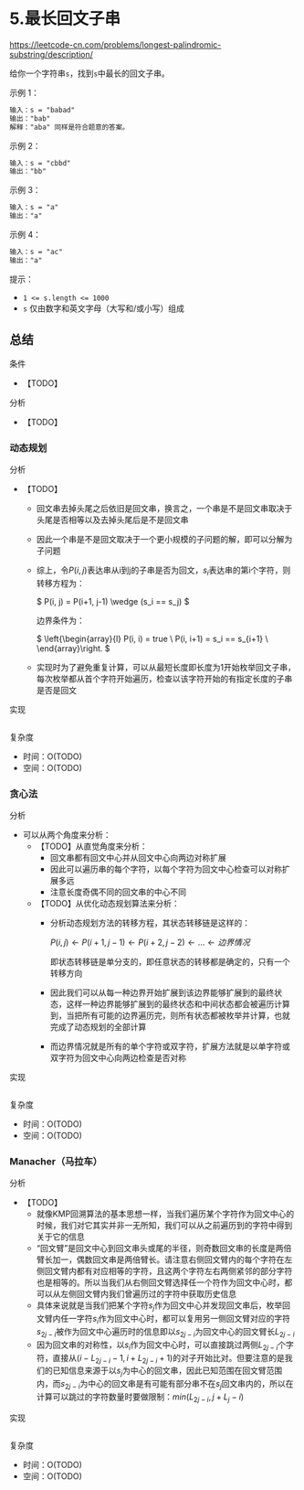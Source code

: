 # 5.最长回文子串

<https://leetcode-cn.com/problems/longest-palindromic-substring/description/>

给你一个字符串`s`，找到`s`中最长的回文子串。

示例 1：

```txt
输入：s = "babad"
输出："bab"
解释："aba" 同样是符合题意的答案。
```

示例 2：

```txt
输入：s = "cbbd"
输出："bb"
```

示例 3：

```txt
输入：s = "a"
输出："a"
```

示例 4：

```txt
输入：s = "ac"
输出："a"
```

提示：

- `1 <= s.length <= 1000`
- `s` 仅由数字和英文字母（大写和/或小写）组成

## 总结

条件

- 【TODO】

分析

- 【TODO】

### 动态规划

分析

- 【TODO】
  - 回文串去掉头尾之后依旧是回文串，换言之，一个串是不是回文串取决于头尾是否相等以及去掉头尾后是不是回文串
  - 因此一个串是不是回文取决于一个更小规模的子问题的解，即可以分解为子问题
  - 综上，令$P(i,j)$表达串从i到j的子串是否为回文，$s_i$表达串的第i个字符，则转移方程为：

    $
    P(i, j) = P(i+1, j-1) \wedge (s_i == s_j)
    $

    边界条件为：

    $
    \left\{\begin{array}{l}
    P(i, i) = true \\
    P(i, i+1) = s_i == s_{i+1} \\
    \end{array}\right.
    $

  - 实现时为了避免重复计算，可以从最短长度即长度为1开始枚举回文子串，每次枚举都从首个字符开始遍历，检查以该字符开始的有指定长度的子串是否是回文

实现

```TODO
```

复杂度

- 时间：O(TODO)
- 空间：O(TODO)

### 贪心法

分析

- 可以从两个角度来分析：
  - 【TODO】从直觉角度来分析：
    - 回文串都有回文中心并从回文中心向两边对称扩展
    - 因此可以遍历串的每个字符，以每个字符为回文中心检查可以对称扩展多远
    - 注意长度奇偶不同的回文串的中心不同
  - 【TODO】从优化动态规划算法来分析：
    - 分析动态规划方法的转移方程，其状态转移链是这样的：

      $P(i,j) \leftarrow P(i+1,j-1) \leftarrow P(i+2,j-2) \leftarrow ... \leftarrow 边界情况$

      即状态转移链是单分支的，即任意状态的转移都是确定的，只有一个转移方向

    - 因此我们可以从每一种边界开始扩展到该边界能够扩展到的最终状态，这样一种边界能够扩展到的最终状态和中间状态都会被遍历计算到，当把所有可能的边界遍历完，则所有状态都被枚举并计算，也就完成了动态规划的全部计算
    - 而边界情况就是所有的单个字符或双字符，扩展方法就是以单字符或双字符为回文中心向两边检查是否对称

实现

```TODO
```

复杂度

- 时间：O(TODO)
- 空间：O(TODO)

### Manacher（马拉车）

分析

- 【TODO】
  - 就像KMP回溯算法的基本思想一样，当我们遍历某个字符作为回文中心的时候，我们对它其实并非一无所知，我们可以从之前遍历到的字符中得到关于它的信息
  - “回文臂”是回文中心到回文串头或尾的半径，则奇数回文串的长度是两倍臂长加一，偶数回文串是两倍臂长。请注意右侧回文臂内的每个字符在左侧回文臂内都有对应相等的字符，且这两个字符左右两侧紧邻的部分字符也是相等的。所以当我们从右侧回文臂选择任一个符作为回文中心时，都可以从左侧回文臂内我们曾遍历过的字符中获取历史信息
  - 具体来说就是当我们把某个字符$s_j$作为回文中心并发现回文串后，枚举回文臂内任一字符$s_i$作为回文中心时，都可以复用另一侧回文臂对应的字符$s_{2j-i}$被作为回文中心遍历时的信息即以$s_{2j-i}$为回文中心的回文臂长$L_{2j-i}$
  - 因为回文串的对称性，以$s_i$作为回文中心时，可以直接跳过两侧$L_{2j-i}$个字符，直接从$(i-L_{2j-i}-1, i+L_{2j-i}+1)$的对子开始比对。但要注意的是我们的已知信息来源于以$s_j$为中心的回文串，因此已知范围在回文臂范围内，而$s_{2j-i}$为中心的回文串是有可能有部分串不在$s_j$回文串内的，所以在计算可以跳过的字符数量时要做限制：$min(L_{2j-i}, j+L_{j}-i)$

实现

```TODO
```

复杂度

- 时间：O(TODO)
- 空间：O(TODO)
